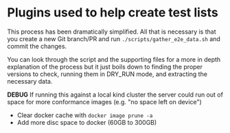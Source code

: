 # Plugins used to help create test lists

This process has been dramatically simplified. All that is necessary is that you create a new Git branch/PR
and run `./scripts/gather_e2e_data.sh` and commit the changes.

You can look through the script and the supporting files for a more in depth explanation of the process but
it just boils down to finding the proper versions to check, running them in DRY_RUN mode, and extracting
the necessary data.

**DEBUG**
If running this against a local kind cluster the server could run out of space for more conformance images (e.g. "no space left on device")
 - Clear docker cache with `docker image prune -a`
 - Add more disc space to docker (60GB to 300GB)